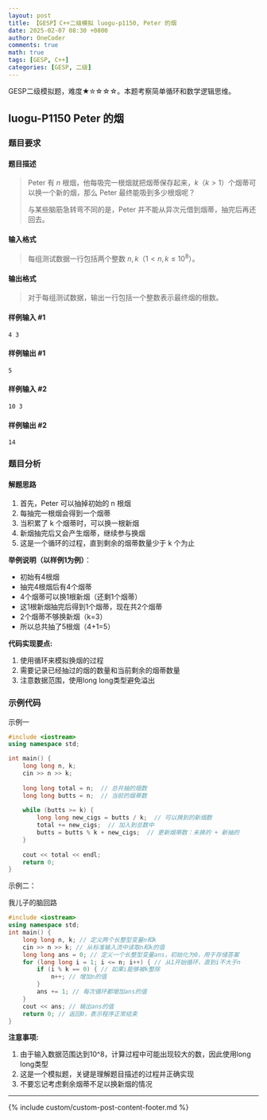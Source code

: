 ```yaml
---
layout: post
title: 【GESP】C++二级模拟 luogu-p1150, Peter 的烟
date: 2025-02-07 08:30 +0800
author: OneCoder
comments: true
math: true
tags: [GESP, C++]
categories: [GESP, 二级]
---
```

GESP二级模拟题，难度★✮☆☆☆。本题考察简单循环和数学逻辑思维。

<!--more-->

## luogu-P1150 Peter 的烟

### 题目要求

#### 题目描述

>Peter 有 $n$ 根烟，他每吸完一根烟就把烟蒂保存起来，$k$（$k>1$）个烟蒂可以换一个新的烟，那么 Peter 最终能吸到多少根烟呢？
>
>与某些脑筋急转弯不同的是，Peter 并不能从异次元借到烟蒂，抽完后再还回去。

#### 输入格式

>每组测试数据一行包括两个整数 $n, k$（$1 < n, k \le 10^8$）。

#### 输出格式

>对于每组测试数据，输出一行包括一个整数表示最终烟的根数。

#### 样例输入 #1

```console
4 3
```

#### 样例输出 #1

```console
5
```

#### 样例输入 #2

```console
10 3
```

#### 样例输出 #2

```console
14
```

### 题目分析

#### 解题思路

1. 首先，Peter 可以抽掉初始的 n 根烟
2. 每抽完一根烟会得到一个烟蒂
3. 当积累了 k 个烟蒂时，可以换一根新烟
4. 新烟抽完后又会产生烟蒂，继续参与换烟
5. 这是一个循环的过程，直到剩余的烟蒂数量少于 k 个为止

**举例说明（以样例1为例）**：

- 初始有4根烟
- 抽完4根烟后有4个烟蒂
- 4个烟蒂可以换1根新烟（还剩1个烟蒂）
- 这1根新烟抽完后得到1个烟蒂，现在共2个烟蒂
- 2个烟蒂不够换新烟（k=3）
- 所以总共抽了5根烟（4+1=5）

**代码实现要点:**

1. 使用循环来模拟换烟的过程
2. 需要记录已经抽过的烟的数量和当前剩余的烟蒂数量
3. 注意数据范围，使用long long类型避免溢出

### 示例代码

示例一

```cpp
#include <iostream>
using namespace std;

int main() {
    long long n, k;
    cin >> n >> k;
    
    long long total = n;  // 总共抽的烟数
    long long butts = n;  // 当前的烟蒂数
    
    while (butts >= k) {
        long long new_cigs = butts / k;  // 可以换到的新烟数
        total += new_cigs;  // 加入到总数中
        butts = butts % k + new_cigs;  // 更新烟蒂数：未换的 + 新抽的
    }
    
    cout << total << endl;
    return 0;
}
```

示例二：

我儿子的脑回路

```cpp
#include <iostream>
using namespace std;
int main() {
    long long n, k; // 定义两个长整型变量n和k
    cin >> n >> k; // 从标准输入流中读取n和k的值
    long long ans = 0; // 定义一个长整型变量ans，初始化为0，用于存储答案
    for (long long i = 1; i <= n; i++) { // 从1开始循环，直到i不大于n
        if (i % k == 0) { // 如果i能够被k整除
            n++; // 增加n的值
        }
        ans += 1; // 每次循环都增加ans的值
    }
    cout << ans; // 输出ans的值
    return 0; // 返回0，表示程序正常结束
}
```

**注意事项:**

1. 由于输入数据范围达到10^8，计算过程中可能出现较大的数，因此使用long long类型
2. 这是一个模拟题，关键是理解题目描述的过程并正确实现
3. 不要忘记考虑剩余烟蒂不足以换新烟的情况

---

{% include custom/custom-post-content-footer.md %}
